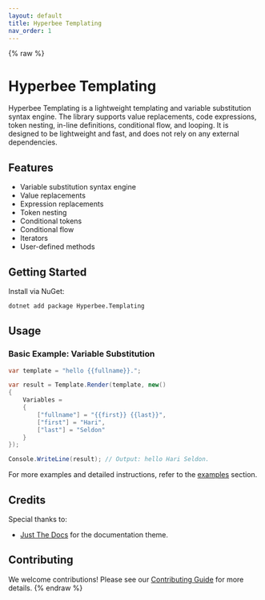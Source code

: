```yaml
---
layout: default
title: Hyperbee Templating
nav_order: 1
---
```

{% raw %}
# Hyperbee Templating

Hyperbee Templating is a lightweight templating and variable substitution syntax engine. The library supports value replacements, 
code expressions, token nesting, in-line definitions, conditional flow, and looping. It is designed to be lightweight and fast, 
and does not rely on any external dependencies.

## Features

* Variable substitution syntax engine
* Value replacements
* Expression replacements
* Token nesting
* Conditional tokens
* Conditional flow
* Iterators
* User-defined methods

## Getting Started

Install via NuGet:

```bash
dotnet add package Hyperbee.Templating
```

## Usage

### Basic Example: Variable Substitution

```csharp
var template = "hello {{fullname}}.";

var result = Template.Render(template, new()
{
    Variables =
    {
        ["fullname"] = "{{first}} {{last}}",
        ["first"] = "Hari",
        ["last"] = "Seldon"
    }
});

Console.WriteLine(result); // Output: hello Hari Seldon.
```

For more examples and detailed instructions, refer to the [examples](https://stillpoint-software.github.io/hyperbee.templating/syntax/examples.html) section.

## Credits

Special thanks to:

- [Just The Docs](https://github.com/just-the-docs/just-the-docs) for the documentation theme.

## Contributing

We welcome contributions! Please see our [Contributing Guide](https://github.com/Stillpoint-Software/.github/blob/main/.github/CONTRIBUTING.md) for more details.
{% endraw %}